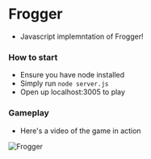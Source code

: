 # Frogger
* Javascript implemntation of Frogger!

### How to start
* Ensure you have node installed
* Simply run `node server.js`
* Open up localhost:3005 to play

### Gameplay
* Here's a video of the game in action

![Frogger](gifs/gameplay.gif)